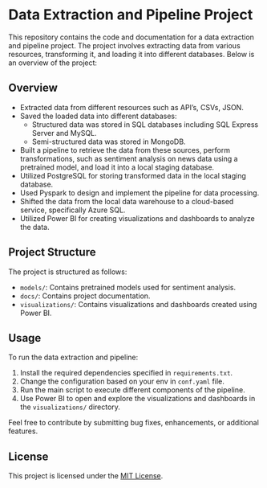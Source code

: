 # Data Extraction and Pipeline Project

This repository contains the code and documentation for a data extraction and pipeline project. The project involves extracting data from various resources, transforming it, and loading it into different databases. Below is an overview of the project:

## Overview
- Extracted data from different resources such as API’s, CSVs, JSON.
- Saved the loaded data into different databases:
  - Structured data was stored in SQL databases including SQL Express Server and MySQL.
  - Semi-structured data was stored in MongoDB.
- Built a pipeline to retrieve the data from these sources, perform transformations, such as sentiment analysis on news data using a pretrained model, and load it into a local staging database.
- Utilized PostgreSQL for storing transformed data in the local staging database.
- Used Pyspark to design and implement the pipeline for data processing.
- Shifted the data from the local data warehouse to a cloud-based service, specifically Azure SQL.
- Utilized Power BI for creating visualizations and dashboards to analyze the data.

## Project Structure
The project is structured as follows:
- `models/`: Contains pretrained models used for sentiment analysis.
- `docs/`: Contains project documentation.
- `visualizations/`: Contains visualizations and dashboards created using Power BI.

## Usage
To run the data extraction and pipeline:
1. Install the required dependencies specified in `requirements.txt`.
2. Change the configuration based on your env in `conf.yaml` file.
3. Run the main script to execute different components of the pipeline.
4. Use Power BI to open and explore the visualizations and dashboards in the `visualizations/` directory.



Feel free to contribute by submitting bug fixes, enhancements, or additional features.

## License
This project is licensed under the [MIT License](LICENSE).
